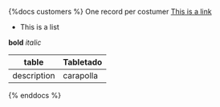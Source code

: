{%docs customers %}
One record per costumer
[This is a link](dbt.com)

* This is a list

**bold** _italic_

| table       | Tabletado |
| ----------- | --------- |
| description | carapolla |
{% enddocs %}